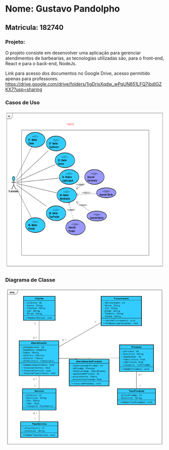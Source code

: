 # Nome: Gustavo Pandolpho

## Matricula: 182740

### Projeto:

O projeto consiste em desenvolver uma aplicação para gerenciar atendimentos de barbearias,
as tecnologias utilizadas são, para o front-end, React e para o back-end, NodeJs.

Link para acesso dos documentos no Google Drive, acesso permitido apenas para professores.
https://drive.google.com/drive/folders/1igDrisXqdw_wPqUN851LFQ7ibdIGZKX7?usp=sharing

### Casos de Uso

<img src="./gestao-atendimento/src/components/markdown/UseCasePI2.png" style="height:500px; width:600px;"/>

### Diagrama de Classe

<img src="./gestao-atendimento/src/components/markdown/DiagramaClassePI2.png" style="height: 500px; width:550px;"/>
